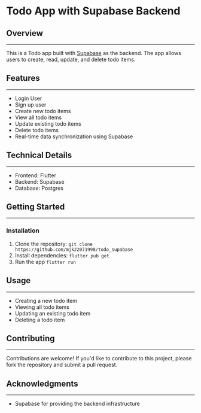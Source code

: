 # Todo App with Supabase Backend

## Overview

-----------

This is a Todo app built with [Supabase](https://supabase.io/) as the backend. The app allows users to create, read, update, and delete todo items.

## Features

------------

* Login User
* Sign up user
* Create new todo items
* View all todo items
* Update existing todo items
* Delete todo items
* Real-time data synchronization using Supabase

## Technical Details

--------------------

* Frontend: Flutter
* Backend: Supabase
* Database: Postgres

## Getting Started

-------------------

### Installation

1. Clone the repository: `git clone https://github.com/mjk22071998/todo_supabase`
2. Install dependencies: `flutter pub get`
3. Run the app `flutter run`

## Usage

---------

* Creating a new todo item
* Viewing all todo items
* Updating an existing todo item
* Deleting a todo item

## Contributing

---------------

Contributions are welcome! If you'd like to contribute to this project, please fork the repository and submit a pull request.

## Acknowledgments

----------------

* Supabase for providing the backend infrastructure
